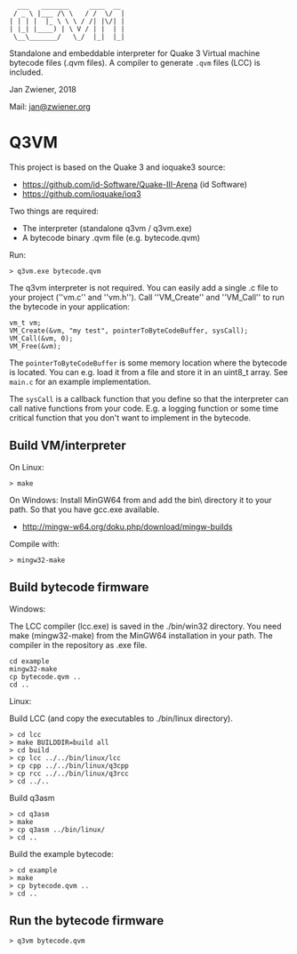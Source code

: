       ___   _______     ____  __
     / _ \ |___ /\ \   / /  \/  |
    | | | |  |_ \ \ \ / /| |\/| |
    | |_| |____) | \ V / | |  | |
     \__\_______/   \_/  |_|  |_|


Standalone and embeddable interpreter for Quake 3 Virtual machine bytecode files (.qvm files). A compiler to generate `.qvm` files (LCC) is included.

Jan Zwiener, 2018

Mail: jan@zwiener.org

Q3VM
====

This project is based on the Quake 3 and ioquake3 source:

 * https://github.com/id-Software/Quake-III-Arena (id Software)
 * https://github.com/ioquake/ioq3

Two things are required:

 * The interpreter (standalone q3vm / q3vm.exe)
 * A bytecode binary .qvm file (e.g. bytecode.qvm)

Run:

    > q3vm.exe bytecode.qvm

The q3vm interpreter is not required. You can easily add
a single .c file to your project (''vm.c'' and ''vm.h'').
Call ''VM_Create'' and ''VM_Call'' to run the bytecode in your
application:

    vm_t vm;
    VM_Create(&vm, "my test", pointerToByteCodeBuffer, sysCall);
    VM_Call(&vm, 0);
    VM_Free(&vm);
    
The `pointerToByteCodeBuffer` is some memory location where the
bytecode is located. You can e.g. load it from a file and store it
in an uint8_t array. See `main.c` for an example implementation.

The `sysCall` is a callback function that you define so that
the interpreter can call native functions from your code. E.g. a
logging function or some time critical function that you don't want
to implement in the bytecode.



Build VM/interpreter
--------------------

On Linux:

    > make

On Windows:
Install MinGW64 from and add the bin\ directory it to your path.
So that you have gcc.exe available.

 * http://mingw-w64.org/doku.php/download/mingw-builds

Compile with:

    > mingw32-make

Build bytecode firmware
-----------------------

Windows:

The LCC compiler (lcc.exe) is saved in the ./bin/win32 directory.
You need make (mingw32-make) from the MinGW64 installation in
your path. The compiler in the repository as .exe file.

    cd example
    mingw32-make
    cp bytecode.qvm ..
    cd ..

Linux:

Build LCC (and copy the executables to ./bin/linux directory).

    > cd lcc
    > make BUILDDIR=build all
    > cd build
    > cp lcc ../../bin/linux/lcc
    > cp cpp ../../bin/linux/q3cpp
    > cp rcc ../../bin/linux/q3rcc
    > cd ../..

Build q3asm

    > cd q3asm
    > make
    > cp q3asm ../bin/linux/
    > cd ..

Build the example bytecode:

    > cd example
    > make
    > cp bytecode.qvm ..
    > cd ..

Run the bytecode firmware
-------------------------

    > q3vm bytecode.qvm

